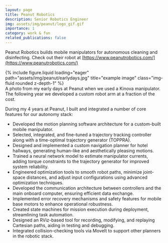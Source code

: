 ```yaml
---
layout: page
title: Peanut Robotics
description: Senior Robotics Engineer
img: assets/img/peanut/logo_gif.gif
importance: 1
category: work & fun
related_publications: false
---
```


Peanut Robotics builds mobile manipulators for autonomous cleaning and disinfecting. Check out their robot at [https://www.peanutrobotics.com/](https://www.peanutrobotics.com/)

<div class="row">
    <div class="col-sm mt-3 mt-md-0">
        {% include figure.liquid loading="eager" path="assets/img/peanut/earlydays.jpg" title="example image" class="img-fluid rounded z-depth-1" %}
    </div>
</div>
<div class="caption">
    A photo from my early days at Peanut when we used a Kinova manipulator. The following year we developed a custom robot arm at a fraction of the cost.
</div>


During my 4 years at Peanut, I built and integrated a number of core features for our autonomy stack:

- Developed the motion planning software architecture for a custom-built mobile manipulator.
- Selected, integrated, and fine-tuned a trajectory tracking controller along with a time-optimal trajectory generator (TOPPRA).
- Designed and implemented a custom navigation planner for hotel hallways, generating human-like and aesthetically pleasing motions.
- Trained a neural network model to estimate manipulator currents, adding torque constraints to the trajectory generator for improved system reliability.
- Engineered optimization tools to smooth robot paths, minimize joint-space distances, and adjust input configurations using advanced optimization techniques.
- Developed the communication architecture between controllers and the main onboard computer, ensuring efficient data exchange.
- Implemented error recovery mechanisms and safety features for mobile base motors to enhance operational robustness.
- Created state machines for mission execution during deployment, streamlining task automation.
- Designed an RViz-based tool for recording, modifying, and replaying Cartesian paths, aiding in testing and debugging.
- Integrated collision-checking tools via MoveIt to support other planners in the robotic stack.